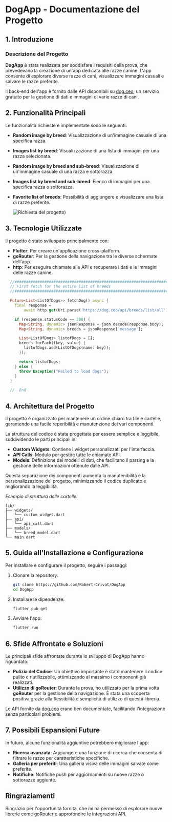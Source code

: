 
# DogApp - Documentazione del Progetto

## 1. Introduzione

### Descrizione del Progetto
**DogApp** è stata realizzata per soddisfare i requisiti della prova, che prevedevano la creazione di un'app dedicata alle razze canine. L'app consente di esplorare diverse razze di cani, visualizzare immagini casuali e salvare le razze preferite.

Il back-end dell'app è fornito dalle API disponibili su [dog.ceo](https://dog.ceo/dog-api/), un servizio gratuito per la gestione di dati e immagini di varie razze di cani.

## 2. Funzionalità Principali

Le funzionalità richieste e implementate sono le seguenti:

- **Random image by breed**: Visualizzazione di un'immagine casuale di una specifica razza.
- **Images list by breed**: Visualizzazione di una lista di immagini per una razza selezionata.
- **Random image by breed and sub-breed**: Visualizzazione di un'immagine casuale di una razza e sottorazza.
- **Images list by breed and sub-breed**: Elenco di immagini per una specifica razza e sottorazza.
- **Favorite list of breeds**: Possibilità di aggiungere e visualizzare una lista di razze preferite.

  ![Richiesta del progetto](https://res.cloudinary.com/dncsxih9p/image/upload/v1730799640/DogApp/drord2xh4fhxlblyi6ig.jpg))


## 3. Tecnologie Utilizzate

Il progetto è stato sviluppato principalmente con:

- **Flutter**: Per creare un'applicazione cross-platform.
- **goRouter**: Per la gestione della navigazione tra le diverse schermate dell'app.
- **http**: Per eseguire chiamate alle API e recuperare i dati e le immagini delle razze canine.

```dart
  //#########################################################################
  // First fetch for the entire list of breeds
  //#########################################################################

  Future<List<ListOfDogs>> fetchDog() async {
    final response =
        await http.get(Uri.parse('https://dog.ceo/api/breeds/list/all'));

    if (response.statusCode == 200) {
      Map<String, dynamic> jsonResponse = json.decode(response.body);
      Map<String, dynamic> breeds = jsonResponse['message'];

      List<ListOfDogs> listofDogs = [];
      breeds.forEach((key, value) {
        listofDogs.add(ListOfDogs(name: key));
      });

      return listofDogs;
    } else {
      throw Exception("Failed to load dogs");
    }
  }

  //  End
```

## 4. Architettura del Progetto

Il progetto è organizzato per mantenere un ordine chiaro tra file e cartelle, garantendo una facile reperibilità e manutenzione dei vari componenti.

La struttura del codice è stata progettata per essere semplice e leggibile, suddividendo le parti principali in:

- **Custom Widgets**: Contiene i widget personalizzati per l'interfaccia.
- **API Calls**: Modulo per gestire tutte le chiamate API.
- **Models**: Definizione dei modelli di dati, che facilitano il parsing e la gestione delle informazioni ottenute dalle API.

Questa separazione dei componenti aumenta la manutenibilità e la personalizzazione del progetto, minimizzando il codice duplicato e migliorando la leggibilità.

_Esempio di struttura delle cartelle:_

```
lib/
├── widgets/
│   └── custom_widget.dart
├── api/
│   └── api_call.dart
├── models/
│   └── breed_model.dart
└── main.dart
```

## 5. Guida all'Installazione e Configurazione

Per installare e configurare il progetto, seguire i passaggi:

1. Clonare la repository:
   ```bash
   git clone https://github.com/Robert-Crivat/DogApp
   cd DogApp
   ```

2. Installare le dipendenze:
   ```bash
   flutter pub get
   ```

3. Avviare l'app:
   ```bash
   flutter run
   ```

## 6. Sfide Affrontate e Soluzioni

Le principali sfide affrontate durante lo sviluppo di DogApp hanno riguardato:

- **Pulizia del Codice**: Un obiettivo importante è stato mantenere il codice pulito e riutilizzabile, ottimizzando al massimo i componenti già realizzati.
- **Utilizzo di goRouter**: Durante la prova, ho utilizzato per la prima volta **goRouter** per la gestione della navigazione. È stata una scoperta positiva grazie alla flessibilità e semplicità di utilizzo di questa libreria.

Le API fornite da [dog.ceo](https://dog.ceo/dog-api/) erano ben documentate, facilitando l'integrazione senza particolari problemi.

## 7. Possibili Espansioni Future

In futuro, alcune funzionalità aggiuntive potrebbero migliorare l'app:

- **Ricerca avanzata**: Aggiungere una funzione di ricerca che consenta di filtrare le razze per caratteristiche specifiche.
- **Galleria per preferiti**: Una galleria visiva delle immagini salvate come preferite.
- **Notifiche**: Notifiche push per aggiornamenti su nuove razze o sottorazze aggiunte.

## Ringraziamenti

Ringrazio per l'opportunità fornita, che mi ha permesso di esplorare nuove librerie come goRouter e approfondire le integrazioni API.
